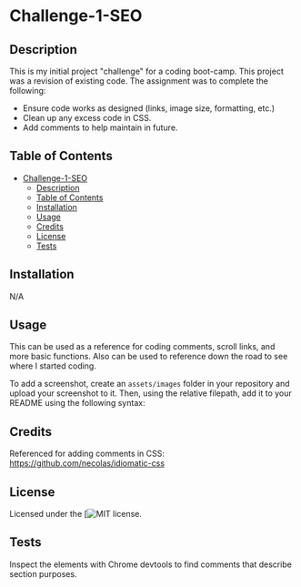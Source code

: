 # Challenge-1-SEO
<!-- TODO: add everything here -->
<!-- TODO: remove all descriptive text!  -->
## Description

This is my initial project "challenge" for a coding boot-camp. This project was a revision of existing code. The assignment was to complete the following: 

- Ensure code works as designed (links, image size, formatting, etc.)
- Clean up any excess code in CSS. 
- Add comments to help maintain in future. 

## Table of Contents

- [Challenge-1-SEO](#challenge-1-seo)
  - [Description](#description)
  - [Table of Contents](#table-of-contents)
  - [Installation](#installation)
  - [Usage](#usage)
  - [Credits](#credits)
  - [License](#license)
  - [Tests](#tests)

## Installation

N/A

## Usage

This can be used as a reference for coding comments, scroll links, and more basic functions. Also can be used to reference down the road to see where I started coding. 

To add a screenshot, create an `assets/images` folder in your repository and upload your screenshot to it. Then, using the relative filepath, add it to your README using the following syntax:

<!-- TODO: add screenshot 
'''md
![Horiseon screenshot](file location)
''' -->

## Credits

<!-- TODO: add references here that I used for help.  -->

Referenced for adding comments in CSS: https://github.com/necolas/idiomatic-css

## License
<!-- TODO: add personal link to license upon deployment -->
Licensed under the [![MIT](https://opensource.org/licenses/MIT) license.

## Tests

Inspect the elements with Chrome devtools to find comments that describe section purposes. 